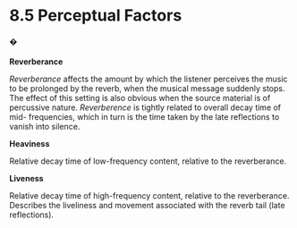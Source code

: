 # 8.5 Perceptual Factors

#### �

**Reverberance**

_Reverberance_ affects the amount by which the listener perceives the music to be
prolonged by the reverb, when the musical message suddenly stops. The effect of
this setting is also obvious when the source material is of percussive nature. _Reverberence_ is tightly related to overall decay time of mid- frequencies, which in turn is
the time taken by the late reflections to vanish into silence.

**Heaviness**

Relative decay time of low-frequency content, relative to the reverberance.

**Liveness**

Relative decay time of high-frequency content, relative to the reverberance. Describes the liveliness and movement associated with the reverb tail (late
reflections).

